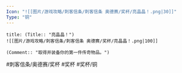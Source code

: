 ```yaml
---
Icon: "![[图片/游戏攻略/刺客信条/刺客信条 奥德赛/奖杯/亮晶晶！.png|30]]"
Type: "铜"
---
```

```ad-common-bronze-trophy
title: (Title:: "亮晶晶！")
![[图片/游戏攻略/刺客信条/刺客信条 奥德赛/奖杯/亮晶晶！.png|100]]

(Comment:: "取得并装备你的第一件传奇物品。")
```

#刺客信条/奥德赛/奖杯 #奖杯 #奖杯/铜
